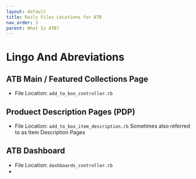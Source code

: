 ```yaml
---
layout: default
title: Rails Files Locations for ATB
nav_order: 3
parent: What Is ATB?
---
```


# Lingo And Abreviations 

## ATB Main / Featured Collections Page
- File Location: `add_to_box_controller.rb`

## Produect Description Pages (PDP)
- File Location: `add_to_box_item_description.rb`
Sometimes also referred to as Item Description Pages 

## ATB Dashboard
- File Location: `dashboards_controller.rb`
- 